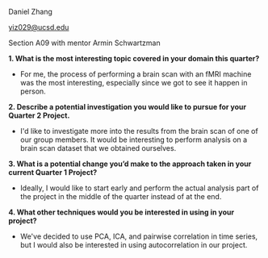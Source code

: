 Daniel Zhang

yiz029@ucsd.edu

Section A09 with mentor Armin Schwartzman

**1. What is the most interesting topic covered in your domain this quarter?**
   - For me, the process of performing a brain scan with an fMRI machine was the most interesting, especially since we got to see it happen in person.

**2. Describe a potential investigation you would like to pursue for your Quarter 2 Project.**
   - I'd like to investigate more into the results from the brain scan of one of our group members. It would be interesting to perform analysis on a brain scan dataset that we obtained ourselves.

**3. What is a potential change you’d make to the approach taken in your current Quarter 1 Project?**
   - Ideally, I would like to start early and perform the actual analysis part of the project in the middle of the quarter instead of at the end.

**4. What other techniques would you be interested in using in your project?**
  - We've decided to use PCA, ICA, and pairwise correlation in time series, but I would also be interested in using autocorrelation in our project.
